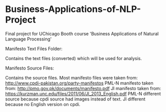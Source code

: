 # Business-Applications-of-NLP-Project
Final project for UChicago Booth course 'Business Applications of Natural Language Processing'


Manifesto Text Files Folder:

  Contains the text files (converted) which will be used for analysis.
  
Manifesto Source Files:

  Contains the source files.
  Most manifesto files were taken from: http://www.cpdi-pakistan.org/party-manifestos
  PML-N manifesto taken from: http://pmo.gov.pk/documents/manifesto.pdf
  JI manifesto taken from: https://kurzman.unc.edu/files/2011/06/JI_2013_English.pdf
  PML-N different source because cpdi source had images instead of text.
  JI different because no English version on cpdi. 
  
